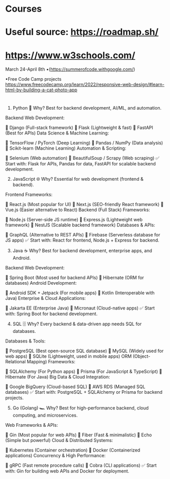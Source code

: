 # Courses
# Useful source: https://roadmap.sh/
# https://www.w3schools.com/


March 24-April 8th 
•(https://summerofcode.withgoogle.com/)


•Free Code Camp projects
https://www.freecodecamp.org/learn/2022/responsive-web-design/#learn-html-by-building-a-cat-photo-app






#
#
#








1. Python 🐍
Why? Best for backend development, AI/ML, and automation.

Backend Web Development:

🔹 Django (Full-stack framework)
🔹 Flask (Lightweight & fast)
🔹 FastAPI (Best for APIs)
Data Science & Machine Learning:

🔹 TensorFlow / PyTorch (Deep Learning)
🔹 Pandas / NumPy (Data analysis)
🔹 Scikit-learn (Machine Learning)
Automation & Scripting:

🔹 Selenium (Web automation)
🔹 BeautifulSoup / Scrapy (Web scraping)
✅ Start with: Flask for APIs, Pandas for data, FastAPI for scalable backend development.

2. JavaScript 🌐
Why? Essential for web development (frontend & backend).

Frontend Frameworks:

🔹 React.js (Most popular for UI)
🔹 Next.js (SEO-friendly React framework)
🔹 Vue.js (Easier alternative to React)
Backend (Full Stack) Frameworks:

🔹 Node.js (Server-side JS runtime)
🔹 Express.js (Lightweight web framework)
🔹 NestJS (Scalable backend framework)
Databases & APIs:

🔹 GraphQL (Alternative to REST APIs)
🔹 Firebase (Serverless database for JS apps)
✅ Start with: React for frontend, Node.js + Express for backend.

3. Java ☕
Why? Best for backend development, enterprise apps, and Android.

Backend Web Development:

🔹 Spring Boot (Most used for backend APIs)
🔹 Hibernate (ORM for databases)
Android Development:

🔹 Android SDK + Jetpack (For mobile apps)
🔹 Kotlin (Interoperable with Java)
Enterprise & Cloud Applications:

🔹 Jakarta EE (Enterprise Java)
🔹 Micronaut (Cloud-native apps)
✅ Start with: Spring Boot for backend development.

4. SQL 🗄️
Why? Every backend & data-driven app needs SQL for databases.

Databases & Tools:

🔹 PostgreSQL (Best open-source SQL database)
🔹 MySQL (Widely used for web apps)
🔹 SQLite (Lightweight, used in mobile apps)
ORM (Object-Relational Mapping) Frameworks:

🔹 SQLAlchemy (For Python apps)
🔹 Prisma (For JavaScript & TypeScript)
🔹 Hibernate (For Java)
Big Data & Cloud Integration:

🔹 Google BigQuery (Cloud-based SQL)
🔹 AWS RDS (Managed SQL databases)
✅ Start with: PostgreSQL + SQLAlchemy or Prisma for backend projects.

5. Go (Golang) 🏎️
Why? Best for high-performance backend, cloud computing, and microservices.

Web Frameworks & APIs:

🔹 Gin (Most popular for web APIs)
🔹 Fiber (Fast & minimalistic)
🔹 Echo (Simple but powerful)
Cloud & Distributed Systems:

🔹 Kubernetes (Container orchestration)
🔹 Docker (Containerized applications)
Concurrency & High Performance:

🔹 gRPC (Fast remote procedure calls)
🔹 Cobra (CLI applications)
✅ Start with: Gin for building web APIs and Docker for deployment.

